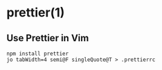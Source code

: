 # prettier(1)

## Use Prettier in Vim

    npm install prettier
    jo tabWidth=4 semi@F singleQuote@T > .prettierrc
